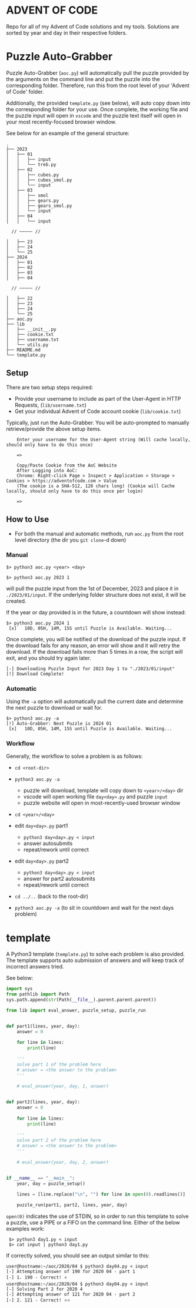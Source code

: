 # ADVENT OF CODE

Repo for all of my Advent of Code solutions and my tools. Solutions are sorted by year and day in their respective folders.

# Puzzle Auto-Grabber

Puzzle Auto-Grabber (`aoc.py`) will automatically pull the puzzle provided by the arguments on the command line and put the puzzle into the corresponding folder. 
Therefore, run this from the root level of your 'Advent of Code' folder. 

Additionally, the provided `template.py` (see below), will auto copy down into the corresponding folder for your use. Once complete, the working file and the puzzle input will open in `vscode` and the puzzle text itself will open in your most recently-focused browser window.

See below for an example of the general structure:
```shell
.
├── 2023
│   ├── 01
│   │   ├── input
│   │   └── treb.py
│   ├── 02
│   │   ├── cubes.py
│   │   ├── cubes_smol.py
│   │   └── input
│   ├── 03
│   │   ├── smol
│   │   ├── gears.py
│   │   ├── gears_smol.py
│   │   └── input
│   ├── 04
│   │   └── input

  // ~~~~~ //

│   ├── 23
│   ├── 24
│   └── 25
├── 2024
│   ├── 01
│   ├── 02
│   ├── 03
│   ├── 04

  // ~~~~~ //

│   ├── 22
│   ├── 23
│   ├── 24
│   └── 25
├── aoc.py
├── lib
│   ├── __init__.py
│   ├── cookie.txt
│   ├── username.txt
│   └── utils.py
├── README.md
└── template.py
```

## Setup
There are two setup steps required:
* Provide your username to include as part of the User-Agent in HTTP Requests, (`lib/username.txt`) 
* Get your individual Advent of Code account cookie (`lib/cookie.txt`)

Typically, just run the Auto-Grabber. You will be auto-prompted to manually retrieve/provide the above setup items.
```shell
    Enter your username for the User-Agent string (Will cache locally, should only have to do this once)

    => 
```

```shell
    Copy/Paste Cookie from the AoC Website
    After Logging into AoC:
    Chrome: Right-click Page > Inspect > Application > Storage > Cookies > https://adventofcode.com > Value
    (The cookie is a SHA-512, 128 chars long) (Cookie will Cache locally, should only have to do this once per login)

    =>
```

## How to Use
- For both the manual and automatic methods, run `aoc.py` from the root level directory (the dir you `git clone`-d down)

### Manual
```shell
$> python3 aoc.py <year> <day>
```

```shell
$> python3 aoc.py 2023 1
```
will pull the puzzle input from the 1st of December, 2023 and place it in `./2023/01/input`. If the underlying folder structure does not exist, it will be created.

If the year or day provided is in the future, a countdown will show instead:
```shell
$> python3 aoc.py 2024 1
 [x]   10D, 05H, 14M, 15S until Puzzle is Available. Waiting... 
```

Once complete, you will be notified of the download of the puzzle input. If the download fails for any reason, an error will show and it will retry the download. If the download fails more than 5 times in a row, the script will exit, and you should try again later.

```shell
[-] Downloading Puzzle Input for 2023 Day 1 to "./2023/01/input"
[!] Download Complete!
```

### Automatic
Using the `-a` option will automatically pull the current date and determine the next puzzle to download or wait for.
```shell
$> python3 aoc.py -a
[!] Auto-Grabber: Next Puzzle is 2024 01
 [x]   10D, 05H, 14M, 15S until Puzzle is Available. Waiting... 
```

### Workflow
Generally, the workflow to solve a problem is as follows:

- `cd <root-dir>`
- `python3 aoc.py -a`
    - puzzle will download, template will copy down to `<year>/<day>` dir
    - vscode will open working file `day<day>.py` and puzzle `input`
    - puzzle website will open in most-recently-used browser window
- `cd <year>/<day>`
- edit `day<day>.py` part1
    - `python3 day<day>.py < input`
    - answer autosubmits
    - repeat/rework until correct

- edit `day<day>.py` part2
    - `python3 day<day>.py < input`
    - answer for part2 autosubmits
    - repeat/rework until correct

- `cd ../..` (back to the root-dir)
- `python3 aoc.py -a` (to sit in countdown and wait for the next days problem)


# template

A Python3 template (`template.py`) to solve each problem is also provided. The template supports auto submission of answers and will keep track of incorrect answers tried. 

See below:
```python
import sys
from pathlib import Path
sys.path.append(str(Path(__file__).parent.parent.parent))

from lib import eval_answer, puzzle_setup, puzzle_run


def part1(lines, year, day):
    answer = 0
    
    for line in lines:
        print(line)
    
    '''
    solve part 1 of the problem here
    # answer = <the answer to the problem>
    '''
    
    # eval_answer(year, day, 1, answer)


def part2(lines, year, day):
    answer = 0
    
    for line in lines:
        print(line)
    
    '''
    solve part 2 of the problem here
    # answer = <the answer to the problem>
    '''
    
    # eval_answer(year, day, 2, answer)


if __name__ == "__main__":
    year, day = puzzle_setup()
    
    lines = [line.replace("\n", "") for line in open(0).readlines()]

    puzzle_run(part1, part2, lines, year, day)
```

`open(0)` indicates the use of STDIN, so in order to run this template to solve a puzzle, use a PIPE or a FIFO on the command line. Either of the below examples work:
```shell
 $> python3 day1.py < input
 $> cat input | python3 day1.py
```

If correctly solved, you should see an output similar to this:
```shell
user@hostname:~/aoc/2020/04 $ python3 day04.py < input
[-] Attempting answer of 190 for 2020 04 - part 1
[-] 1. 190 - Correct! ⭐
user@hostname:~/aoc/2020/04 $ python3 day04.py < input
[-] Solving Part 2 for 2020 4
[-] Attempting answer of 121 for 2020 04 - part 2
[-] 2. 121 - Correct! ⭐⭐
```
